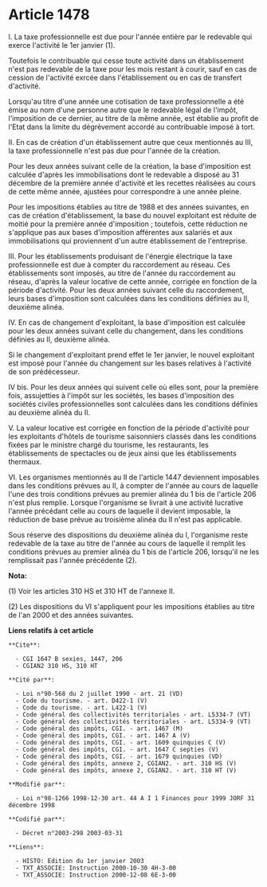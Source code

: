 # Article 1478

I. La taxe professionnelle est due pour l'année entière par le redevable qui exerce l'activité le 1er janvier (1).

Toutefois le contribuable qui cesse toute activité dans un établissement n'est pas redevable de la taxe pour les mois restant
à courir, sauf en cas de cession de l'activité exrcée dans l'établissement ou en cas de transfert d'activité.

Lorsqu'au titre d'une année une cotisation de taxe professionnelle a été émise au nom d'une personne autre que le redevable
légal de l'impôt, l'imposition de ce dernier, au titre de la même année, est établie au profit de l'Etat dans la limite du
dégrèvement accordé au contribuable imposé à tort.

II. En cas de création d'un établissement autre que ceux mentionnés au III, la taxe professionnelle n'est pas due pour
l'année de la création.

Pour les deux années suivant celle de la création, la base d'imposition est calculée d'après les immobilisations dont le
redevable a disposé au 31 décembre de la première année d'activité et les recettes réalisées au cours de cette même année,
ajustées pour correspondre à une année pleine.

Pour les impositions établies au titre de 1988 et des années suivantes, en cas de création d'établissement, la base du nouvel
exploitant est réduite de moitié pour la première année d'imposition ; toutefois, cette réduction ne s'applique pas aux bases
d'imposition afférentes aux salariés et aux immobilisations qui proviennent d'un autre établissement de l'entreprise.

III. Pour les établissements produisant de l'énergie électrique la taxe professionnelle est due à compter du raccordement au
réseau. Ces établissements sont imposés, au titre de l'année du raccordement au réseau, d'après la valeur locative de cette
année, corrigée en fonction de la période d'activité. Pour les deux années suivant celle du raccordement, leurs bases
d'imposition sont calculées dans les conditions définies au II, deuxième alinéa.

IV. En cas de changement d'exploitant, la base d'imposition est calculée pour les deux années suivant celle du changement,
dans les conditions définies au II, deuxième alinéa.

Si le changement d'exploitant prend effet le 1er janvier, le nouvel exploitant est imposé pour l'année du changement sur les
bases relatives à l'activité de son prédécesseur.

IV bis. Pour les deux années qui suivent celle où elles sont, pour la première fois, assujetties à l'impôt sur les sociétés,
les bases d'imposition des sociétés civiles professionnelles sont calculées dans les conditions définies au deuxième alinéa
du II.

V. La valeur locative est corrigée en fonction de la période d'activité pour les exploitants d'hôtels de tourisme saisonniers
classés dans les conditions fixées par le ministre chargé du tourisme, les restaurants, les établissements de spectacles ou
de jeux ainsi que les établissements thermaux.

VI. Les organismes mentionnés au II de l'article 1447 deviennent imposables dans les conditions prévues au II, à compter de
l'année au cours de laquelle l'une des trois conditions prévues au premier alinéa du 1 bis de l'article 206 n'est plus
remplie. Lorsque l'organisme se livrait à une activité lucrative l'année précédant celle au cours de laquelle il devient
imposable, la réduction de base prévue au troisième alinéa du II n'est pas applicable.

Sous réserve des dispositions du deuxième alinéa du I, l'organisme reste redevable de la taxe au titre de l'année au cours de
laquelle il remplit les conditions prévues au premier alinéa du 1 bis de l'article 206, lorsqu'il ne les remplissait pas
l'année précédente (2).

**Nota:**

(1) Voir les articles 310 HS et 310 HT de l'annexe II.

(2) Les dispositions du VI s'appliquent pour les impositions établies au titre de l'an 2000 et des années suivantes.

**Liens relatifs à cet article**

	**Cite**:

	  - CGI 1647 B sexies, 1447, 206
	  - CGIAN2 310 HS, 310 HT

	**Cité par**:

	  - Loi n°90-568 du 2 juillet 1990 - art. 21 (VD)
	  - Code du tourisme. - art. D422-1 (V)
	  - Code du tourisme. - art. L422-1 (V)
	  - Code général des collectivités territoriales - art. L5334-7 (VT)
	  - Code général des collectivités territoriales - art. L5334-9 (VT)
	  - Code général des impôts, CGI. - art. 1467 (M)
	  - Code général des impôts, CGI. - art. 1467 A (V)
	  - Code général des impôts, CGI. - art. 1609 quinquies C (V)
	  - Code général des impôts, CGI. - art. 1647 C septies (V)
	  - Code général des impôts, CGI. - art. 1679 quinquies (VD)
	  - Code général des impôts, annexe 2, CGIAN2. - art. 310 HS (V)
	  - Code général des impôts, annexe 2, CGIAN2. - art. 310 HT (V)

	**Modifié par**:

	  - Loi n°98-1266 1998-12-30 art. 44 A I 1 Finances pour 1999 JORF 31 décembre 1998

	**Codifié par**:

	  - Décret n°2003-298 2003-03-31

	**Liens**:

	  - HISTO: Edition du 1er janvier 2003
	  - TXT_ASSOCIE: Instruction 2000-10-30 4H-3-00
	  - TXT_ASSOCIE: Instruction 2000-12-08 6E-3-00

